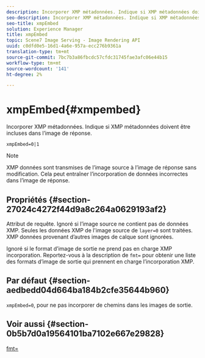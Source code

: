 ```yaml
---
description: Incorporer XMP métadonnées. Indique si XMP métadonnées doivent être incluses dans l’image de réponse.
seo-description: Incorporer XMP métadonnées. Indique si XMP métadonnées doivent être incluses dans l’image de réponse.
seo-title: xmpEmbed
solution: Experience Manager
title: xmpEmbed
topic: Scene7 Image Serving - Image Rendering API
uuid: c0dfd0e5-16d1-4a6e-957a-ecc276b9361a
translation-type: tm+mt
source-git-commit: 7bc7b3a86fbcdc57cfdc31745fae3afc06e44b15
workflow-type: tm+mt
source-wordcount: '141'
ht-degree: 2%

---
```



# xmpEmbed{#xmpembed}

Incorporer XMP métadonnées. Indique si XMP métadonnées doivent être incluses dans l’image de réponse.

`xmpEmbed=0|1`

>[!NOTE]
>
>XMP données sont transmises de l’image source à l’image de réponse sans modification. Cela peut entraîner l’incorporation de données incorrectes dans l’image de réponse.

## Propriétés {#section-27024c4272f44d9a8c264a0629193af2}

Attribut de requête. Ignoré si l’image source ne contient pas de données XMP. Seules les données XMP de l&#39;image source de `layer=0` sont traitées. XMP données provenant d’autres images de calque sont ignorées.

Ignoré si le format d’image de sortie ne prend pas en charge XMP incorporation. Reportez-vous à la description de `fmt=` pour obtenir une liste des formats d’image de sortie qui prennent en charge l’incorporation XMP.

## Par défaut {#section-aedbedd04d664ba184b2cfe35644b960}

`xmpEmbed=0`, pour ne pas incorporer de chemins dans les images de sortie.

## Voir aussi {#section-0b5b7d0a19564101ba7102e667e29828}

[fmt=](../../../../../is-api/http-ref/image-serving-api-ref/c-http-protocol-reference/c-command-reference/r-is-http-fmt.md#reference-cdf10043423b45ba9fe15157fb3ae37a)
